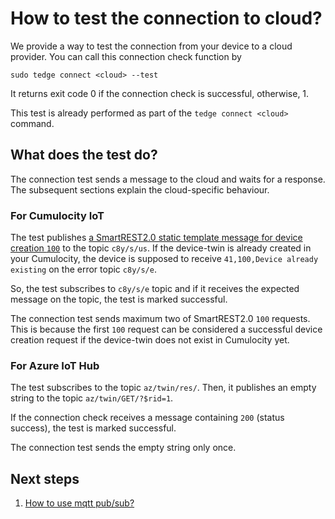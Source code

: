 # How to test the connection to cloud?

We provide a way to test the connection from your device to a cloud provider.
You can call this connection check function by

```shell
sudo tedge connect <cloud> --test
```

It returns exit code 0 if the connection check is successful, otherwise, 1.

This test is already performed as part of the `tedge connect <cloud>` command.

## What does the test do?
The connection test sends a message to the cloud and waits for a response.
The subsequent sections explain the cloud-specific behaviour.

### For Cumulocity IoT

The test publishes [a SmartREST2.0 static template message for device creation `100`](https://cumulocity.com/guides/device-sdk/mqtt/#a-nameinventory-templatesinventory-templates-1xxa) to the topic `c8y/s/us`.
If the device-twin is already created in your Cumulocity,
the device is supposed to receive `41,100,Device already existing` on the error topic `c8y/s/e`.

So, the test subscribes to `c8y/s/e` topic and if it receives the expected message on the topic, the test is marked successful.

The connection test sends maximum two of SmartREST2.0 `100` requests.
This is because the first `100` request can be considered a successful device creation request if the device-twin does not exist in Cumulocity yet.

### For Azure IoT Hub

The test subscribes to the topic `az/twin/res/`.
Then, it publishes an empty string to the topic `az/twin/GET/?$rid=1`. 

If the connection check receives a message containing `200` (status success), the test is marked successful.

The connection test sends the empty string only once.

## Next steps

1. [How to use mqtt pub/sub?](./005_pub_sub.md)


